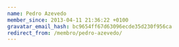 ```yaml
---
name: Pedro Azevedo
member_since: 2013-04-11 21:36:22 +0100
gravatar_email_hash: bc9654ff67d63096ecde35d230f956ca
redirect_from: /membro/pedro-azevedo/
---
```

